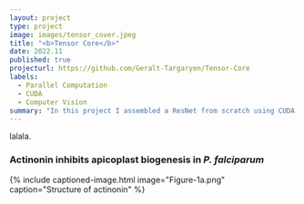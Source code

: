 ```yaml
---
layout: project
type: project
image: images/tensor_cover.jpeg
title: "<b>Tensor Core</b>"
date: 2022.11
published: true
projecturl: https://github.com/Geralt-Targaryen/Tensor-Core
labels:
  - Parallel Computation
  - CUDA
  - Computer Vision
summary: "In this project I assembled a ResNet from scratch using CUDA. Particularly, I used Tensor Cores (proposed in Volta architecture) to implement convolution (by im2col) and linear layers. Forward pass only, no gradients!"
---
```


lalala.

### Actinonin inhibits apicoplast biogenesis in <em>P. falciparum</em>

{% include captioned-image.html image="Figure-1a.png" caption="Structure of actinonin" %}
